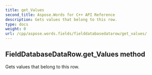 ```yaml
---
title: get_Values
second_title: Aspose.Words for C++ API Reference
description: Gets values that belong to this row. 
type: docs
weight: 0
url: /cpp/aspose.words.fields/fielddatabasedatarow/get_values/
---
```

## FieldDatabaseDataRow.get_Values method


Gets values that belong to this row. 

